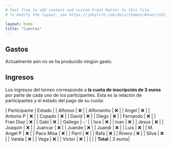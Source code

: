 ```yaml
---
# Feel free to add content and custom Front Matter to this file.
# To modify the layout, see https://jekyllrb.com/docs/themes/#overriding-theme-defaults

layout: home
title: "Cuentas"
---
```


## Gastos

Actualmente aún no se ha producido ningún gasto.

## Ingresos

Los ingresos del torneo corresponde a **la cuota de inscripción de 3 euros** por parte de cada uno de los participantes. Esta es la relación de participantes y el estado del pago de su cuota:

| Participante | Estado |
| Alfonso      |   ❌   |
| Alfonsinho   |   ❌   |
| Angel        |   ❌   |
| Antonio P    |   ❌   |
| Copado       |   ❌   |
| David        |   ❌   |
| Diego        |   ❌   |
| Fernando     |   ❌   |
| Fran Diaz    |   ❌   |
| Gabi         |   ❌   |
| Gallego      |   ✅   |
| Isra         |   ❌   |
| Ivan         |   ❌   |
| Jesus        |   ❌   |
| Joaquín      |   ❌   |
| Juancar      |   ❌   |
| Juande       |   ❌   |
| Juandi       |   ❌   |
| Luis         |   ❌   |
| M. Angel P   |   ❌   |
| Paco Misa    |   ❌   |
| Parri        |   ❌   |
| Rafa         |   ❌   |
| Rivero       |   ❌   |
| Silva        |   ❌   |
| Varela       |   ❌   |
| Vega         |   ❌   |
| Victor       |   ❌   |
|              |        |
| **Total**    | 3 euros|
